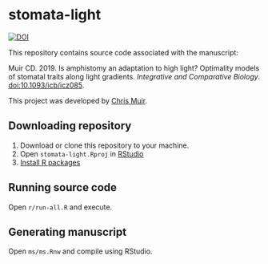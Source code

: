 # stomata-light

[![DOI](https://zenodo.org/badge/DOI/10.5281/zenodo.3105852.svg)](https://doi.org/10.5281/zenodo.3105852)

This repository contains source code associated with the manuscript:

Muir CD. 2019. Is amphistomy an adaptation to high light? Optimality models of stomatal traits along light gradients. *Integrative and Comparative Biology*. [doi:10.1093/icb/icz085](http://dx.doi.org/10.1093/icb/icz085).

This project was developed by [Chris Muir](https://cdmuir.netlify.com).

## Downloading repository 

1. Download or clone this repository to your machine.
2. Open `stomata-light.Rproj` in [RStudio](https://www.rstudio.com/)
3. [Install R packages](https://github.com/cdmuir/stomata-light/blob/master/r/install-packages.R)

## Running source code

Open `r/run-all.R` and execute.

## Generating manuscript

Open `ms/ms.Rnw` and compile using RStudio.
